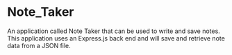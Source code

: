 # Note_Taker
An application called Note Taker that can be used to write and save notes. This application uses an Express.js back end and will save and retrieve note data from a JSON file.
